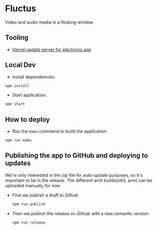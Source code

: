 # Fluctus
Video and audio media in a floating window

## Tooling

- [Vercel update server for electronjs app](https://github.com/kivS/fluctus-update-server)


## Local Dev

- Install dependencies:
```bash
npm install
```

- Start application:
```bash
npm start
```


## How to deploy


- Run the `make` command to build the application:
```bash
npm run make
```

## Publishing the app to GitHub and deploying to updates

We're only interested in the zip file for auto-update purposes, so it's important to be in the release.
The different arch builds(x64, arm) can be uploaded manually for now.

- First we publish a draft to Github

    ```bash
    npm run publish 
    ```

- Then we publish the release on Github with a new semantic version

    ```bash
    npm run release
    ```